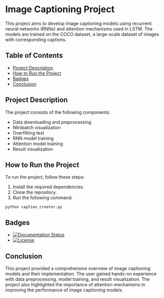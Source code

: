 # Image Captioning Project

This project aims to develop image captioning models using recurrent neural networks (RNNs) and attention mechanisms used in LSTM. The models are trained on the COCO dataset, a large-scale dataset of images with corresponding captions.

## Table of Contents

- [Project Description](#project-description)
- [How to Run the Project](#how-to-run-the-project)
- [Badges](#badges)
- [Conclusion](#conclusion)

## Project Description

The project consists of the following components:

- Data downloading and preprocessing
- Minibatch visualization
- Overfitting test
- RNN model training
- Attention model training
- Result visualization

## How to Run the Project

To run the project, follow these steps:

1. Install the required dependencies.
2. Clone the repository.
3. Run the following command:

```
python caption_creator.py
```

## Badges

- [![Documentation Status](https://readthedocs.org/projects/image-captioning/badge/?version=latest)](https://image-captioning.readthedocs.io/en/latest/?badge=latest)
- [![License](https://img.shields.io/badge/License-MIT-yellow.svg)](https://github.com/aleju/image-captioning/blob/master/LICENSE)

## Conclusion

This project provided a comprehensive overview of image captioning models and their implementation. The user gained hands-on experience with data preprocessing, model training, and result visualization. The project also highlighted the importance of attention mechanisms in improving the performance of image captioning models.